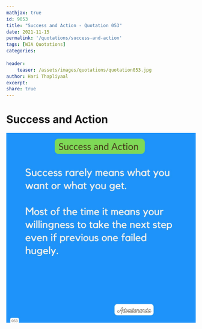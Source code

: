 ```yaml
---
mathjax: true
id: 9053
title: "Success and Action - Quotation 053"
date: 2021-11-15
permalink: '/quotations/success-and-action'
tags: [WIA Quotations] 
categories: 

header:
    teaser: /assets/images/quotations/quotation053.jpg
author: Hari Thapliyaal 
excerpt:
share: true 
---
```


# Success and Action

![Success and Action](/assets/images/quotations/quotation053.jpg)
